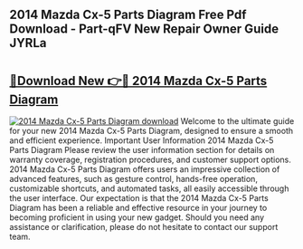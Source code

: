## 2014 Mazda Cx-5 Parts Diagram Free Pdf Download - Part-qFV New Repair Owner Guide JYRLa

# <h2><a href="http://dfskbq.blite.top/?on=2014+Mazda+Cx-5+Parts+Diagram">🔗Download New 👉🔴 2014 Mazda Cx-5 Parts Diagram</a></h2>

[![2014 Mazda Cx-5 Parts Diagram download](https://i.imgur.com/lujVjoI.png)](http://dfskbq.blite.top/?on=2014+Mazda+Cx-5+Parts+Diagram)
Welcome to the ultimate guide for your new 2014 Mazda Cx-5 Parts Diagram, designed to ensure a smooth and efficient experience. Important User Information 2014 Mazda Cx-5 Parts Diagram Please review the user information section for details on warranty coverage, registration procedures, and customer support options. 2014 Mazda Cx-5 Parts Diagram offers users an impressive collection of advanced features, such as gesture control, hands-free operation, customizable shortcuts, and automated tasks, all easily accessible through the user interface. Our expectation is that the 2014 Mazda Cx-5 Parts Diagram has been a reliable and effective resource in your journey to becoming proficient in using your new gadget. Should you need any assistance or clarification, please do not hesitate to contact our support team.
